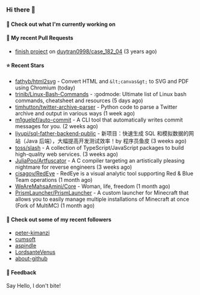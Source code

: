 ### Hi there 👋

#### 👷 Check out what I'm currently working on

#### 🔨 My recent Pull Requests

- [finish project](https://github.com/duytran0998/case_182_04/pull/1) on [duytran0998/case_182_04](https://github.com/duytran0998/case_182_04) (3 years ago)

#### ⭐ Recent Stars

- [fathyb/html2svg](https://github.com/fathyb/html2svg) - Convert HTML and `&lt;canvas&gt;` to SVG and PDF using Chromium (today)
- [trinib/Linux-Bash-Commands](https://github.com/trinib/Linux-Bash-Commands) - :godmode: Ultimate list of Linux bash commands, cheatsheet and resources (5 days ago)
- [timhutton/twitter-archive-parser](https://github.com/timhutton/twitter-archive-parser) - Python code to parse a Twitter archive and output in various ways (1 week ago)
- [m1guelpf/auto-commit](https://github.com/m1guelpf/auto-commit) - A CLI tool that automatically writes commit messages for you. (2 weeks ago)
- [liyupi/sql-father-backend-public](https://github.com/liyupi/sql-father-backend-public) - 新项目：快速生成 SQL 和模拟数据的网站（Java 后端），大幅提高开发测试效率！by 程序员鱼皮 (3 weeks ago)
- [toss/slash](https://github.com/toss/slash) - A collection of TypeScript/JavaScript packages to build high-quality web services. (3 weeks ago)
- [JuliaPoo/Artfuscator](https://github.com/JuliaPoo/Artfuscator) - A C compiler targeting an artistically pleasing nightmare for reverse engineers (3 weeks ago)
- [cisagov/RedEye](https://github.com/cisagov/RedEye) - RedEye is a visual analytic tool supporting Red &amp; Blue Team operations (1 month ago)
- [WeAreMahsaAmini/Core](https://github.com/WeAreMahsaAmini/Core) - Woman, life, freedom (1 month ago)
- [PrismLauncher/PrismLauncher](https://github.com/PrismLauncher/PrismLauncher) - A custom launcher for Minecraft that allows you to easily manage multiple installations of Minecraft at once (Fork of MultiMC) (1 month ago)

#### 👯 Check out some of my recent followers

- [peter-kimanzi](https://github.com/peter-kimanzi)
- [cumsoft](https://github.com/cumsoft)
- [aspindle](https://github.com/aspindle)
- [LordsanteVenus](https://github.com/LordsanteVenus)
- [about-github](https://github.com/about-github)

#### 💬 Feedback

Say Hello, I don't bite!